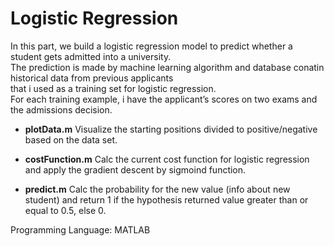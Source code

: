 # Logistic Regression
In this part, we build a logistic regression model to predict whether a student gets admitted into a university.<br/>
The prediction is made by machine learning algorithm and database conatin historical data from previous applicants <br/> 
that i used as a training set for logistic regression.<br/> 
For each training example, i have the applicant’s scores on two exams and the admissions decision. 

+ **plotData.m**
Visualize the starting positions divided to positive/negative based on the data set.

+ **costFunction.m**
Calc the current cost function for logistic regression and apply the gradient descent by sigmoind function.

+ **predict.m**
Calc the probability for the new value (info about new student) and return 1 if the hypothesis returned value greater than or equal to 0.5, else 0.

Programming Language: MATLAB
